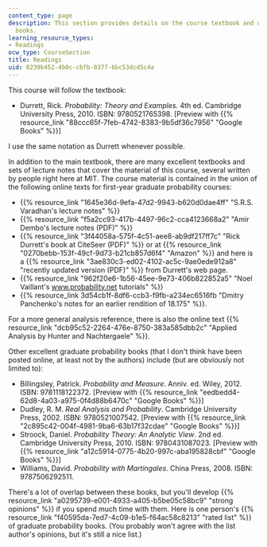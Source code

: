 ```yaml
---
content_type: page
description: This section provides details on the course textbook and other recommended
  books.
learning_resource_types:
- Readings
ocw_type: CourseSection
title: Readings
uid: 0239b452-4b0c-cbfb-0377-6bc53dcd5c4a
---
```


This course will follow the textbook:

*   Durrett, Rick. _Probability: Theory and Examples_. 4th ed. Cambridge University Press, 2010. ISBN: 9780521765398. \[Preview with {{% resource_link "88ccc65f-7feb-4742-8383-9b5df36c7956" "Google Books" %}}\]

I use the same notation as Durrett whenever possible.

In addition to the main textbook, there are many excellent textbooks and sets of lecture notes that cover the material of this course, several written by people right here at MIT. The course material is contained in the union of the following online texts for first-year graduate probability courses:

*   {{% resource_link "1645e36d-9efa-47d2-9943-b620d0dae4ff" "S.R.S. Varadhan's lecture notes" %}}
*   {{% resource_link "f5a2cc93-417b-4497-96c2-cca4123668a2" "Amir Dembo's lecture notes (PDF)" %}}
*   {{% resource_link "3f44058a-575f-4c51-aee8-ab9df217ff7c" "Rick Durrett's book at CiteSeer (PDF)" %}} or at {{% resource_link "0270bebb-153f-49cf-9d73-b21cb857d6f4" "Amazon" %}} and here is a {{% resource_link "3ae830c3-ed02-4102-ac5c-9ae0ede912a8" "recently updated version (PDF)" %}} from Durrett's web page.
*   {{% resource_link "962f20e6-1b56-45ee-9e73-406b822852a5" "Noel Vaillant's www.probability.net tutorials" %}}
*   {{% resource_link 3d54cb1f-8df6-ccb3-f9fb-a234ec6516fb "Dmitry Panchenko's notes for an earlier rendition of 18.175" %}}.

For a more general analysis reference, there is also the online text {{% resource_link "dcb95c52-2264-476e-8750-383a585dbb2c" "Applied Analysis by Hunter and Nachtergaele" %}}.

Other excellent graduate probability books (that I don't think have been posted online, at least not by the authors) include (but are obviously not limited to):

*   Billingsley, Patrick. _Probability and Measure_. Anniv. ed. Wiley, 2012. ISBN: 9781118122372. \[Preview with {{% resource_link "eedbedd4-62d8-4a03-a975-0f4d88b6470c" "Google Books" %}}\]
*   Dudley, R. M. _Real Analysis and Probability_. Cambridge University Press, 2002. ISBN: 9780521007542. \[Preview with {{% resource_link "2c895c42-004f-4981-9ba6-63b17f32cdae" "Google Books" %}}\]
*   Stroock, Daniel. _Probability Theory: An Analytic View_. 2nd ed. Cambridge University Press, 2010. ISBN: 9780431087023. \[Preview with {{% resource_link "a12c5914-0775-4b20-997c-aba195828cbf" "Google Books" %}}\]
*   Williams, David. _Probability with Martingales_. China Press, 2008. ISBN: 9787506292511.

There's a lot of overlap between these books, but you'll develop {{% resource_link "a0295739-e001-4933-a405-b5be05c58bc9" "strong opinions" %}} if you spend much time with them. Here is one person's {{% resource_link "f40595da-7ed7-4c09-b1e5-f64ac58c8213" "rated list" %}} of graduate probability books. (You probably won't agree with the list author's opinions, but it's still a nice list.)